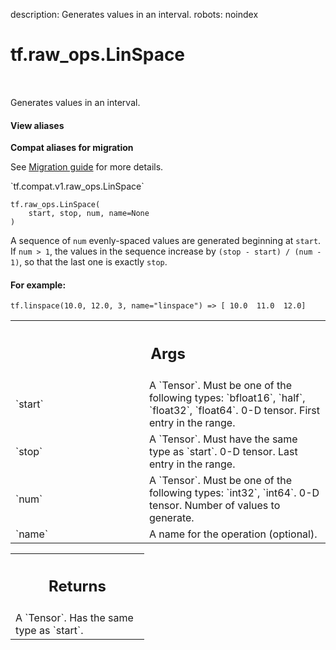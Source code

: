 description: Generates values in an interval.
robots: noindex

# tf.raw_ops.LinSpace

<!-- Insert buttons and diff -->

<table class="tfo-notebook-buttons tfo-api nocontent" align="left">

</table>



Generates values in an interval.


<section class="expandable">
  <h4 class="showalways">View aliases</h4>
  <p>
<b>Compat aliases for migration</b>
<p>See
<a href="https://www.tensorflow.org/guide/migrate">Migration guide</a> for
more details.</p>
<p>`tf.compat.v1.raw_ops.LinSpace`</p>
</p>
</section>

<pre class="devsite-click-to-copy prettyprint lang-py tfo-signature-link">
<code>tf.raw_ops.LinSpace(
    start, stop, num, name=None
)
</code></pre>



<!-- Placeholder for "Used in" -->

A sequence of `num` evenly-spaced values are generated beginning at `start`.
If `num > 1`, the values in the sequence increase by
`(stop - start) / (num - 1)`, so that the last one is exactly `stop`.

#### For example:



```
tf.linspace(10.0, 12.0, 3, name="linspace") => [ 10.0  11.0  12.0]
```

<!-- Tabular view -->
 <table class="responsive fixed orange">
<colgroup><col width="214px"><col></colgroup>
<tr><th colspan="2"><h2 class="add-link">Args</h2></th></tr>

<tr>
<td>
`start`<a id="start"></a>
</td>
<td>
A `Tensor`. Must be one of the following types: `bfloat16`, `half`, `float32`, `float64`.
0-D tensor. First entry in the range.
</td>
</tr><tr>
<td>
`stop`<a id="stop"></a>
</td>
<td>
A `Tensor`. Must have the same type as `start`.
0-D tensor. Last entry in the range.
</td>
</tr><tr>
<td>
`num`<a id="num"></a>
</td>
<td>
A `Tensor`. Must be one of the following types: `int32`, `int64`.
0-D tensor. Number of values to generate.
</td>
</tr><tr>
<td>
`name`<a id="name"></a>
</td>
<td>
A name for the operation (optional).
</td>
</tr>
</table>



<!-- Tabular view -->
 <table class="responsive fixed orange">
<colgroup><col width="214px"><col></colgroup>
<tr><th colspan="2"><h2 class="add-link">Returns</h2></th></tr>
<tr class="alt">
<td colspan="2">
A `Tensor`. Has the same type as `start`.
</td>
</tr>

</table>

